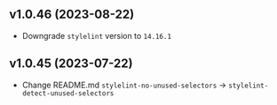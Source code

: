 ## v1.0.46 (2023-08-22)

- Downgrade `stylelint` version to `14.16.1`

## v1.0.45 (2023-07-22)

- Change README.md `stylelint-no-unused-selectors` -> `stylelint-detect-unused-selectors`
